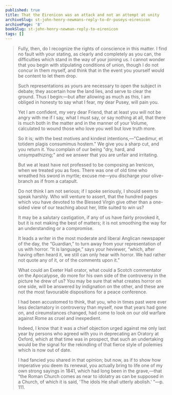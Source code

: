 ```yaml
---
published: true
title: That the Eirenicon was an attack and not an attempt at unity
archiveSlug: st-john-henry-newmans-reply-to-dr-puseys-eirenicon
archivePage: '8'
bookSlug: st-john-henry-newman-reply-to-eirenicon
tags: []
---
```


> Fully, then, do I recognize the rights of conscience in this matter. I find no fault with your stating, as clearly and completely as you can, the difficulties which stand in the way of your joining us. I cannot wonder that you begin with stipulating conditions of union, though I do not concur in them myself, and think that in the event you yourself would be content to let them drop.
>
> Such representations as yours are necessary to open the subject in debate; they ascertain how the land lies, and serve to clear the ground. Thus I begin:—but after allowing as much as this, I am obliged in honesty to say what I fear, my dear Pusey, will pain you.
>
> Yet I am confident, my very dear Friend, that at least you will not be angry with me if I say, what I must say, or say nothing at all, that there is much both in the matter and in the manner of your Volume, calculated to wound those who love you well but love truth more.
>
> So it is; with the best motives and kindest intentions,—"Caedimur, et totidem plagis consumimus hostem." We give you a sharp cut, and you return it. You complain of our being "dry, hard, and unsympathizing;" and we answer that you are unfair and irritating.
>
> But we at least have not professed to be composing an Irenicon, when we treated you as foes. There was one of old time who wreathed his sword in myrtle; excuse me—you discharge your olive-branch as if from a catapult.
>
> Do not think I am not serious; if I spoke seriously, I should seem to speak harshly. Who will venture to assert, that the hundred pages which vou have devoted to the Blessed Virgin give other than a one-sided view of our teaching about her, little suited to win us?
>
> It may be a salutary castigation, if any of us have fairly provoked it, but it is not making the best of matters; it is not smoothing the way for an understanding or a compromise.
>
> It leads a writer in the most moderate and liberal Anglican newspaper of the day, the “Guardian,” to turn away from your representation of us with horror. “It is language,” says your heviewer, “which, after having often heard it, we still can only hear with horror. We had rather not quote any of it, or of the comments upon it.”
>
> What could an Exeter Hall orator, what could a Scotch commentator on the Apocalypse, do more for his own side of the controversy in the picture he drew of us? You may be sure that what creates horror on one side, will be answered by indignation on the other, and these are not the most favourable dispositions for a peace conference.
>
> I had been accustomed to think, that you, who in times past were ever less declamatory in controversy than myself, now that years had gone on, and cireumstances changed, had come to look on our old warfare against Rome as cruel and inexpedient.
>
> Indeed, I know that it was a chief objection urged against me only last year by persons who agreed with you in deprecating an Oratory at Oxford, which at that time was in prospect, that such an undertaking would be the signal for the rekindling of that fierce style of polemies which is now out of date.
>
> I had fancied you shared in that opinion; but now, as if to show how imperative you deem its renewal, you actually bring to life one of my own strong sayings in 1841, which had long been in the grave,—that “the Roman Church comes as near to idolatry as can be supposed in a Church, of which it is said, 'The idols He shall utterly abolish.' ”—p. 111.
